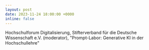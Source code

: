 ```yaml
---
layout: post
date: 2023-11-24 18:00:00 +0000
inline: false
---
```


Hochschulforum Digitalisierung, Stifterverband für die Deutsche Wissenschaft e.V. (moderator), "Prompt-Labor: Generative KI in der Hochschullehre"